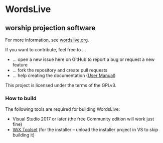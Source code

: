 # WordsLive #
## worship projection software ##

For more information, see [wordslive.org](http://wordslive.org).

If you want to contribute, feel free to ...

- ... open a new issue here on GitHub to report a bug or request a new feature
- ... fork the repository and create pull requests
- ... help creating the documentation ([User Manual](http://wordslive.org/manual))

This project is licensed under the terms of the GPLv3.

### How to build
The following tools are required for building WordsLive:

- Visual Studio 2017 or later (the free Community edition will work just fine)
- [WiX Toolset](http://wixtoolset.org/) (for the installer – unload the installer project in VS to skip building it)
